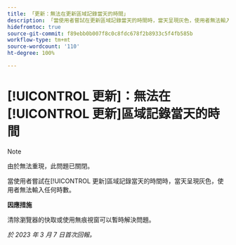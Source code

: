 ```yaml
---
title: 「更新：無法在更新區域記錄當天的時間」
description: 「當使用者嘗試在更新區域記錄當天的時間時，當天呈現灰色，使用者無法輸入任何時數。」
hidefromtoc: true
source-git-commit: f89ebb0b007f8c0c8fdc678f2b8933c5f4fb585b
workflow-type: tm+mt
source-wordcount: '110'
ht-degree: 100%

---
```



# [!UICONTROL 更新]：無法在[!UICONTROL 更新]區域記錄當天的時間

>[!NOTE]
>
>由於無法重現，此問題已關閉。

當使用者嘗試在[!UICONTROL 更新]區域記錄當天的時間時，當天呈現灰色，使用者無法輸入任何時數。

**因應措施**

清除瀏覽器的快取或使用無痕視窗可以暫時解決問題。

_於 2023 年 3 月 7 日首次回報。_

